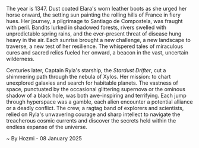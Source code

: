 
The year is 1347.  Dust coated Elara's worn leather boots as she urged her horse onward, the setting sun painting the rolling hills of France in fiery hues.  Her journey, a pilgrimage to Santiago de Compostela, was fraught with peril. Bandits lurked in shadowed forests, rivers swelled with unpredictable spring rains, and the ever-present threat of disease hung heavy in the air.  Each sunrise brought a new challenge, a new landscape to traverse, a new test of her resilience. The whispered tales of miraculous cures and sacred relics fueled her onward, a beacon in the vast, uncertain wilderness.

Centuries later, Captain Ryla's starship, the *Stardust Drifter*, cut a shimmering path through the nebula of Xylos.  Her mission: to chart unexplored galaxies and search for habitable planets.  The vastness of space, punctuated by the occasional glittering supernova or the ominous shadow of a black hole, was both awe-inspiring and terrifying.  Each jump through hyperspace was a gamble, each alien encounter a potential alliance or a deadly conflict.  The crew, a ragtag band of explorers and scientists, relied on Ryla's unwavering courage and sharp intellect to navigate the treacherous cosmic currents and discover the secrets held within the endless expanse of the universe.

~ By Hozmi - 08 January 2025
